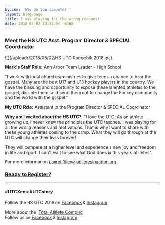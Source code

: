 ```yaml
---
byLine: 'Why do you compete? '
layout: blog-page
title: I was playing for the wrong reasons!
date: 2018-05-02 13:55:04 -0400
---
```

### **Meet the HS UTC Asst. Program Director & SPECIAL Coordinator**

![](/uploads/2018/05/02/HS UTC Rumschik 2018.jpg)

**Mark's Staff Role:**  Ann Arbor Team Leader - High School

"I work with local churches/ministries to give teens a chance to hear the gospel.  Many are the best U17 and U18 hockey players in the country.  We have the blessing and opportunity to expose these talented athletes to the gospel, disciple them, and send them out to change the hockey community and the world with the gospel."

**My UTC Role:**  Assistant to the Program Director & SPECIAL Coordinator

**Why am I excited about the HS UTC?:**  "I love the UTC!  As an athlete growing up, I never knew the principles the UTC teaches.  I was playing for all the wrong reasons and motivations.  That is why I want to share with these young athletes coming to the camp.  What they will go through at the UTC will change their lives forever!

They will compete at a higher level and experience a new joy and freedom in life and sport.  I can't wait to see what God does in this years athletes".

For more information [Laurel.Riley@athletesinaction.org](mailto:laurel.riley@athletesinaction.org)

### [**Ready to Register?**]()

---

#### **#UTCXenia     #UTCstory**

Follow the HS UTC 2018 on  [Facebook](https://www.facebook.com/aiatotalathletecomplex/) & [Instagram](https://www.instagram.com/aia_sports_complex/)

More about the  [Total Athlete Complex](http://www.aiasportscomplex.com/)  
Follow us on  [Facebook](https://www.facebook.com/aiatotalathletecomplex/) & [Instagram](https://www.instagram.com/aia_sports_complex/)